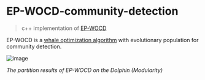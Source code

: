 # EP-WOCD-community-detection
>c++ implementation of [EP-WOCD](https://link.springer.com/article/10.1007/s10489-020-01659-7)

EP-WOCD is a [whale optimization algorithm](https://www.sciencedirect.com/science/article/abs/pii/S0965997816300163) with evolutionary population for community detection.


  ![image](https://github.com/user-attachments/assets/3b44a39e-931b-411f-8d89-68e6a99d5937)

*The partition results of EP-WOCD on the Dolphin (Modularity)*
